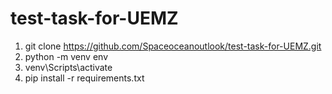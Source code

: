 # test-task-for-UEMZ

1. git clone https://github.com/Spaceoceanoutlook/test-task-for-UEMZ.git
2. python -m venv env
3. venv\Scripts\activate
4. pip install -r requirements.txt
